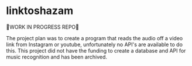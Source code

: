 # linktoshazam
🚨WORK IN PROGRESS REPO🚨

The project plan was to create a program that reads the audio off a video link from Instagram or youtube, unfortunately no API's are available to do this. This project did not have the funding to create a database and API for music recognition and has been archived.
